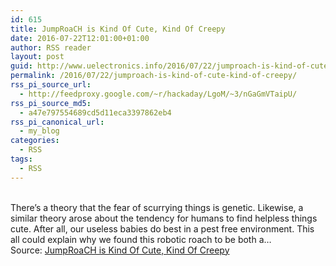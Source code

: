 ```yaml
---
id: 615
title: JumpRoaCH is Kind Of Cute, Kind Of Creepy
date: 2016-07-22T12:01:00+01:00
author: RSS reader
layout: post
guid: http://www.uelectronics.info/2016/07/22/jumproach-is-kind-of-cute-kind-of-creepy/
permalink: /2016/07/22/jumproach-is-kind-of-cute-kind-of-creepy/
rss_pi_source_url:
  - http://feedproxy.google.com/~r/hackaday/LgoM/~3/nGaGmVTaipU/
rss_pi_source_md5:
  - a47e797554689cd5d11eca3397862eb4
rss_pi_canonical_url:
  - my_blog
categories:
  - RSS
tags:
  - RSS
---
```

&#013;  
There’s a theory that the fear of scurrying things is genetic. Likewise, a similar theory arose about the tendency for humans to find helpless things cute. After all, our useless babies do best in a pest free environment. This all could explain why we found this robotic roach to be both a…&#013;  
Source: <a href="http://feedproxy.google.com/~r/hackaday/LgoM/~3/nGaGmVTaipU/" target="_blank">JumpRoaCH is Kind Of Cute, Kind Of Creepy</a>